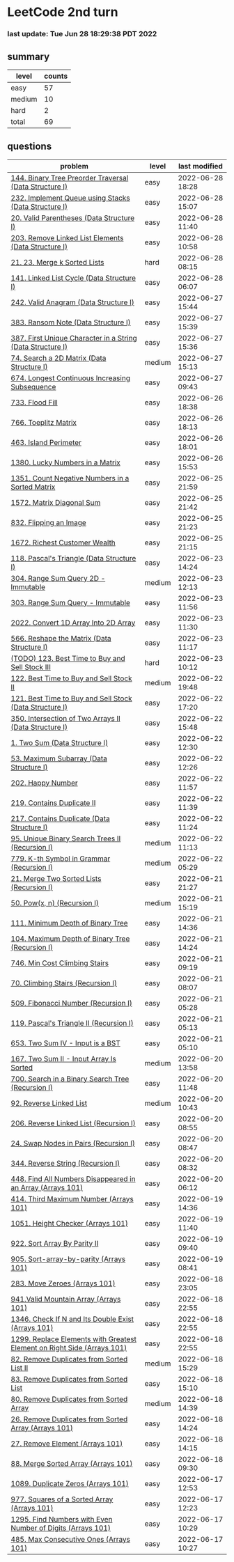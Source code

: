 # LeetCode 2nd turn
### last update: Tue Jun 28 18:29:38 PDT 2022
## summary
| level | counts |
|-|-|
| easy |57 |
| medium |10 |
| hard |2 |
| total | 69 |

## questions
| problem | level| last modified |
|-|-|-|
| [ 144. Binary Tree Preorder Traversal (Data Structure I) ](./144.binary-tree-preorder-traversal/) | easy | 2022-06-28 18:28 | 
| [ 232. Implement Queue using Stacks (Data Structure I) ](./232.implement-queue-using-stacks/) | easy | 2022-06-28 15:07 | 
| [ 20. Valid Parentheses (Data Structure I) ](./20.valid-parentheses/) | easy | 2022-06-28 11:40 | 
| [ 203. Remove Linked List Elements (Data Structure I) ](./203.remove-linked-list-elements/) | easy | 2022-06-28 10:58 | 
| [ 21. 23. Merge k Sorted Lists ](./23.merge-k-sorted-lists/) | hard | 2022-06-28 08:15 | 
| [ 141. Linked List Cycle (Data Structure I) ](./141.linked-list-cycle/) | easy | 2022-06-28 06:07 | 
| [ 242. Valid Anagram (Data Structure I) ](./242.valid-anagram/) | easy | 2022-06-27 15:44 | 
| [ 383. Ransom Note (Data Structure I) ](./383.ransom-note/) | easy | 2022-06-27 15:39 | 
| [ 387. First Unique Character in a String (Data Structure I) ](./387.first-unique-character-in-a-string/) | easy | 2022-06-27 15:36 | 
| [ 74. Search a 2D Matrix (Data Structure I) ](./74.search-a-2d-matrix/) | medium | 2022-06-27 15:13 | 
| [ 674. Longest Continuous Increasing Subsequence ](./674.longest-continuous-increasing-subsequence/) | easy | 2022-06-27 09:43 | 
| [ 733. Flood Fill ](./733.flood-fill/) | easy | 2022-06-26 18:38 | 
| [ 766. Toeplitz Matrix ](./766.toeplitz-matrix/) | easy | 2022-06-26 18:13 | 
| [ 463. Island Perimeter ](./463.island-perimeter/) | easy | 2022-06-26 18:01 | 
| [ 1380. Lucky Numbers in a Matrix ](./1380.lucky-numbers-in-a-matrix/) | easy | 2022-06-26 15:53 | 
| [ 1351. Count Negative Numbers in a Sorted Matrix ](./1351.count-negative-numbers-in-a-sorted-matrix/) | easy | 2022-06-25 21:59 | 
| [ 1572. Matrix Diagonal Sum ](./1572.matrix-diagonal-sum/) | easy | 2022-06-25 21:42 | 
| [ 832. Flipping an Image ](./832.flipping-an-image/) | easy | 2022-06-25 21:23 | 
| [ 1672. Richest Customer Wealth ](./1672.richest-customer-wealth/) | easy | 2022-06-25 21:15 | 
| [ 118. Pascal's Triangle (Data Structure I) ](./118.pascals-triangle/) | easy | 2022-06-23 14:24 | 
| [ 304. Range Sum Query 2D - Immutable ](./304.range-sum-query-2d-immutable/) | medium | 2022-06-23 12:13 | 
| [ 303. Range Sum Query - Immutable ](./303.range-sum-query-immutable/) | easy | 2022-06-23 11:56 | 
| [ 2022. Convert 1D Array Into 2D Array ](./2022.convert-1d-array-into-2d-array/) | easy | 2022-06-23 11:30 | 
| [ 566. Reshape the Matrix (Data Structure I) ](./566.reshape-the-matrix/) | easy | 2022-06-23 11:17 | 
| [ (TODO) 123. Best Time to Buy and Sell Stock III ](./123.best-time-to-buy-and-sell-stock-iii/) | hard | 2022-06-23 10:12 | 
| [ 122. Best Time to Buy and Sell Stock II ](./122.best-time-to-buy-and-sell-stock-ii/) | medium | 2022-06-22 19:48 | 
| [ 121. Best Time to Buy and Sell Stock (Data Structure I) ](./121.best-time-to-buy-and-sell-stock/) | easy | 2022-06-22 17:20 | 
| [ 350. Intersection of Two Arrays II (Data Structure I) ](./350.intersection-of-two-arrays-ii/) | easy | 2022-06-22 15:48 | 
| [ 1. Two Sum (Data Structure I) ](./1.two-sum/) | easy | 2022-06-22 12:30 | 
| [ 53. Maximum Subarray (Data Structure I) ](./53.maximum-subarray/) | easy | 2022-06-22 12:26 | 
| [ 202. Happy Number ](./202.happy-number/) | easy | 2022-06-22 11:57 | 
| [ 219. Contains Duplicate II ](./219.contains-duplicate-ii/) | easy | 2022-06-22 11:39 | 
| [ 217. Contains Duplicate (Data Structure I) ](./217.contains-duplicate/) | easy | 2022-06-22 11:24 | 
| [ 95. Unique Binary Search Trees II (Recursion I) ](./95.unique-binary-search-trees-ii/) | medium | 2022-06-22 11:13 | 
| [ 779. K-th Symbol in Grammar (Recursion I) ](./779.k-th-symbol-in-grammar/) | medium | 2022-06-22 05:29 | 
| [ 21. Merge Two Sorted Lists (Recursion I) ](./21.merge-two-sorted-lists/) | easy | 2022-06-21 21:27 | 
| [ 50. Pow(x, n) (Recursion I) ](./50.powx-n/) | medium | 2022-06-21 15:19 | 
| [ 111. Minimum Depth of Binary Tree ](./111.minimum-depth-of-binary-tree/) | easy | 2022-06-21 14:36 | 
| [ 104. Maximum Depth of Binary Tree (Recursion I) ](./104.maximum-depth-of-binary-tree/) | easy | 2022-06-21 14:24 | 
| [ 746. Min Cost Climbing Stairs ](./746.min-cost-climbing-stairs/) | easy | 2022-06-21 09:19 | 
| [ 70. Climbing Stairs (Recursion I) ](./70.climbing-stairs/) | easy | 2022-06-21 08:07 | 
| [ 509. Fibonacci Number (Recursion I) ](./509.fibonacci-number/) | easy | 2022-06-21 05:28 | 
| [ 119. Pascal's Triangle II (Recursion I) ](./119.pascals-triangle-ii/) | easy | 2022-06-21 05:13 | 
| [ 653. Two Sum IV - Input is a BST ](./653.two-sum-iv-input-is-a-bst/) | easy | 2022-06-21 05:10 | 
| [ 167. Two Sum II - Input Array Is Sorted ](./167.two-sum-ii-input-array-is-sorted/) | medium | 2022-06-20 13:58 | 
| [ 700. Search in a Binary Search Tree (Recursion I) ](./700.search-in-a-binary-search-tree/) | easy | 2022-06-20 11:48 | 
| [ 92. Reverse Linked List ](./92.reverse-linked-list-ii/) | medium | 2022-06-20 10:43 | 
| [ 206. Reverse Linked List (Recursion I) ](./206.reverse-linked-list/) | easy | 2022-06-20 08:55 | 
| [ 24. Swap Nodes in Pairs (Recursion I) ](./24.swap-nodes-in-pairs/) | easy | 2022-06-20 08:47 | 
| [ 344. Reverse String (Recursion I) ](./344.reverse-string/) | easy | 2022-06-20 08:32 | 
| [ 448. Find All Numbers Disappeared in an Array (Arrays 101) ](./448.find-all-numbers-disappeared-in-an-array/) | easy | 2022-06-20 06:12 | 
| [ 414. Third Maximum Number (Arrays 101) ](./414.third-maximum-number/) | easy | 2022-06-19 14:36 | 
| [ 1051. Height Checker (Arrays 101) ](./1051.height-checker/) | easy | 2022-06-19 11:40 | 
| [ 922. Sort Array By Parity II ](./922.sort-array-by-parity-ii/) | easy | 2022-06-19 09:40 | 
| [ 905. Sort-array-by-parity (Arrays 101) ](./905.sort-array-by-parity/) | easy | 2022-06-19 08:41 | 
| [ 283. Move Zeroes (Arrays 101) ](./283.move-zeros/) | easy | 2022-06-18 23:05 | 
| [ 941.Valid Mountain Array (Arrays 101) ](./941.valid-mountain-array/) | easy | 2022-06-18 22:55 | 
| [ 1346. Check If N and Its Double Exist (Arrays 101) ](./1346.check-if-n-and-its-double-exist/) | easy | 2022-06-18 22:55 | 
| [ 1299. Replace Elements with Greatest Element on Right Side (Arrays 101) ](./1299.replace-elements-with-greatest-element-on-right-side/) | easy | 2022-06-18 22:55 | 
| [ 82. Remove Duplicates from Sorted List II ](./82.remove-duplicates-from-sorted-list-ii/) | medium | 2022-06-18 15:29 | 
| [ 83. Remove Duplicates from Sorted List ](./83.remove-duplicates-from-sorted-list/) | easy | 2022-06-18 15:10 | 
| [ 80. Remove Duplicates from Sorted Array ](./80.remove-duplicates-from-sorted-array-ii/) | medium | 2022-06-18 14:39 | 
| [ 26. Remove Duplicates from Sorted Array (Arrays 101) ](./26.remove-duplicates-from-sorted-array/) | easy | 2022-06-18 14:24 | 
| [ 27. Remove Element (Arrays 101) ](./27.remove-element/) | easy | 2022-06-18 14:15 | 
| [ 88. Merge Sorted Array (Arrays 101) ](./88.merge-sortedarray/) | easy | 2022-06-18 09:30 | 
| [ 1089. Duplicate Zeros (Arrays 101) ](./1089.duplicate-zeros/) | easy | 2022-06-17 12:53 | 
| [ 977. Squares of a Sorted Array (Arrays 101) ](./977.squares-of-a-sorted-array/) | easy | 2022-06-17 12:23 | 
| [ 1295. Find Numbers with Even Number of Digits (Arrays 101) ](./1295.find-numbers-with-even-number-of-digits/) | easy | 2022-06-17 10:29 | 
| [ 485. Max Consecutive Ones (Arrays 101) ](./485.max-consecutive-ones/) | easy | 2022-06-17 10:27 | 


